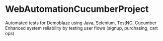 # WebAutomationCucumberProject
Automated tests for Demoblaze using Java, Selenium, TestNG, Cucumber  Enhanced system reliability by testing user flows (signup, purchasing, cart ops)
